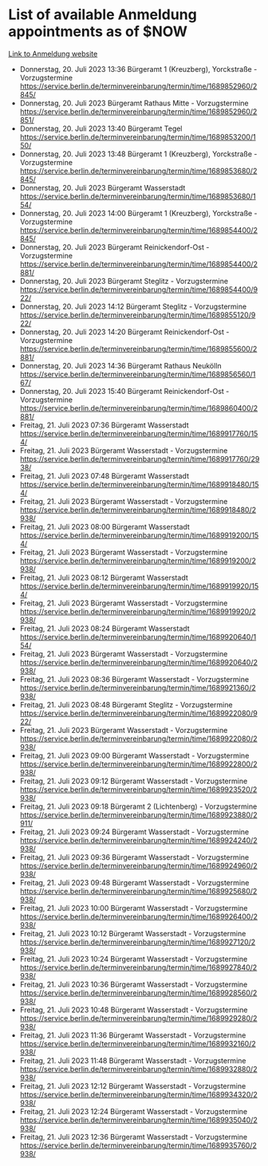 # List of available Anmeldung appointments as of $NOW
[Link to Anmeldung website](https://service.berlin.de/terminvereinbarung/termin/tag.php?termin=1&anliegen[]=120686&dienstleisterlist=122210,122217,327316,122219,327312,122227,327314,122231,327346,122243,327348,122254,122252,329742,122260,329745,122262,329748,122271,327278,122273,327274,122277,327276,330436,122280,327294,122282,327290,122284,327292,122291,327270,122285,327266,122286,327264,122296,327268,150230,329760,122297,327286,122294,327284,122312,329763,122314,329775,122304,327330,122311,327334,122309,327332,317869,122281,327352,122279,329772,122283,122276,327324,122274,327326,122267,329766,122246,327318,122251,327320,122257,327322,122208,327298,122226,327300&herkunft=http%3A%2F%2Fservice.berlin.de%2Fdienstleistung%2F120686%2F)
- Donnerstag, 20. Juli 2023 13:36 Bürgeramt 1 (Kreuzberg), Yorckstraße - Vorzugstermine https://service.berlin.de/terminvereinbarung/termin/time/1689852960/2845/
- Donnerstag, 20. Juli 2023  Bürgeramt Rathaus Mitte - Vorzugstermine https://service.berlin.de/terminvereinbarung/termin/time/1689852960/2851/
- Donnerstag, 20. Juli 2023 13:40 Bürgeramt Tegel https://service.berlin.de/terminvereinbarung/termin/time/1689853200/150/
- Donnerstag, 20. Juli 2023 13:48 Bürgeramt 1 (Kreuzberg), Yorckstraße - Vorzugstermine https://service.berlin.de/terminvereinbarung/termin/time/1689853680/2845/
- Donnerstag, 20. Juli 2023  Bürgeramt Wasserstadt https://service.berlin.de/terminvereinbarung/termin/time/1689853680/154/
- Donnerstag, 20. Juli 2023 14:00 Bürgeramt 1 (Kreuzberg), Yorckstraße - Vorzugstermine https://service.berlin.de/terminvereinbarung/termin/time/1689854400/2845/
- Donnerstag, 20. Juli 2023  Bürgeramt Reinickendorf-Ost - Vorzugstermine https://service.berlin.de/terminvereinbarung/termin/time/1689854400/2881/
- Donnerstag, 20. Juli 2023  Bürgeramt Steglitz - Vorzugstermine https://service.berlin.de/terminvereinbarung/termin/time/1689854400/922/
- Donnerstag, 20. Juli 2023 14:12 Bürgeramt Steglitz - Vorzugstermine https://service.berlin.de/terminvereinbarung/termin/time/1689855120/922/
- Donnerstag, 20. Juli 2023 14:20 Bürgeramt Reinickendorf-Ost - Vorzugstermine https://service.berlin.de/terminvereinbarung/termin/time/1689855600/2881/
- Donnerstag, 20. Juli 2023 14:36 Bürgeramt Rathaus Neukölln https://service.berlin.de/terminvereinbarung/termin/time/1689856560/167/
- Donnerstag, 20. Juli 2023 15:40 Bürgeramt Reinickendorf-Ost - Vorzugstermine https://service.berlin.de/terminvereinbarung/termin/time/1689860400/2881/
- Freitag, 21. Juli 2023 07:36 Bürgeramt Wasserstadt https://service.berlin.de/terminvereinbarung/termin/time/1689917760/154/
- Freitag, 21. Juli 2023  Bürgeramt Wasserstadt - Vorzugstermine https://service.berlin.de/terminvereinbarung/termin/time/1689917760/2938/
- Freitag, 21. Juli 2023 07:48 Bürgeramt Wasserstadt https://service.berlin.de/terminvereinbarung/termin/time/1689918480/154/
- Freitag, 21. Juli 2023  Bürgeramt Wasserstadt - Vorzugstermine https://service.berlin.de/terminvereinbarung/termin/time/1689918480/2938/
- Freitag, 21. Juli 2023 08:00 Bürgeramt Wasserstadt https://service.berlin.de/terminvereinbarung/termin/time/1689919200/154/
- Freitag, 21. Juli 2023  Bürgeramt Wasserstadt - Vorzugstermine https://service.berlin.de/terminvereinbarung/termin/time/1689919200/2938/
- Freitag, 21. Juli 2023 08:12 Bürgeramt Wasserstadt https://service.berlin.de/terminvereinbarung/termin/time/1689919920/154/
- Freitag, 21. Juli 2023  Bürgeramt Wasserstadt - Vorzugstermine https://service.berlin.de/terminvereinbarung/termin/time/1689919920/2938/
- Freitag, 21. Juli 2023 08:24 Bürgeramt Wasserstadt https://service.berlin.de/terminvereinbarung/termin/time/1689920640/154/
- Freitag, 21. Juli 2023  Bürgeramt Wasserstadt - Vorzugstermine https://service.berlin.de/terminvereinbarung/termin/time/1689920640/2938/
- Freitag, 21. Juli 2023 08:36 Bürgeramt Wasserstadt - Vorzugstermine https://service.berlin.de/terminvereinbarung/termin/time/1689921360/2938/
- Freitag, 21. Juli 2023 08:48 Bürgeramt Steglitz - Vorzugstermine https://service.berlin.de/terminvereinbarung/termin/time/1689922080/922/
- Freitag, 21. Juli 2023  Bürgeramt Wasserstadt - Vorzugstermine https://service.berlin.de/terminvereinbarung/termin/time/1689922080/2938/
- Freitag, 21. Juli 2023 09:00 Bürgeramt Wasserstadt - Vorzugstermine https://service.berlin.de/terminvereinbarung/termin/time/1689922800/2938/
- Freitag, 21. Juli 2023 09:12 Bürgeramt Wasserstadt - Vorzugstermine https://service.berlin.de/terminvereinbarung/termin/time/1689923520/2938/
- Freitag, 21. Juli 2023 09:18 Bürgeramt 2 (Lichtenberg) - Vorzugstermine https://service.berlin.de/terminvereinbarung/termin/time/1689923880/2911/
- Freitag, 21. Juli 2023 09:24 Bürgeramt Wasserstadt - Vorzugstermine https://service.berlin.de/terminvereinbarung/termin/time/1689924240/2938/
- Freitag, 21. Juli 2023 09:36 Bürgeramt Wasserstadt - Vorzugstermine https://service.berlin.de/terminvereinbarung/termin/time/1689924960/2938/
- Freitag, 21. Juli 2023 09:48 Bürgeramt Wasserstadt - Vorzugstermine https://service.berlin.de/terminvereinbarung/termin/time/1689925680/2938/
- Freitag, 21. Juli 2023 10:00 Bürgeramt Wasserstadt - Vorzugstermine https://service.berlin.de/terminvereinbarung/termin/time/1689926400/2938/
- Freitag, 21. Juli 2023 10:12 Bürgeramt Wasserstadt - Vorzugstermine https://service.berlin.de/terminvereinbarung/termin/time/1689927120/2938/
- Freitag, 21. Juli 2023 10:24 Bürgeramt Wasserstadt - Vorzugstermine https://service.berlin.de/terminvereinbarung/termin/time/1689927840/2938/
- Freitag, 21. Juli 2023 10:36 Bürgeramt Wasserstadt - Vorzugstermine https://service.berlin.de/terminvereinbarung/termin/time/1689928560/2938/
- Freitag, 21. Juli 2023 10:48 Bürgeramt Wasserstadt - Vorzugstermine https://service.berlin.de/terminvereinbarung/termin/time/1689929280/2938/
- Freitag, 21. Juli 2023 11:36 Bürgeramt Wasserstadt - Vorzugstermine https://service.berlin.de/terminvereinbarung/termin/time/1689932160/2938/
- Freitag, 21. Juli 2023 11:48 Bürgeramt Wasserstadt - Vorzugstermine https://service.berlin.de/terminvereinbarung/termin/time/1689932880/2938/
- Freitag, 21. Juli 2023 12:12 Bürgeramt Wasserstadt - Vorzugstermine https://service.berlin.de/terminvereinbarung/termin/time/1689934320/2938/
- Freitag, 21. Juli 2023 12:24 Bürgeramt Wasserstadt - Vorzugstermine https://service.berlin.de/terminvereinbarung/termin/time/1689935040/2938/
- Freitag, 21. Juli 2023 12:36 Bürgeramt Wasserstadt - Vorzugstermine https://service.berlin.de/terminvereinbarung/termin/time/1689935760/2938/
